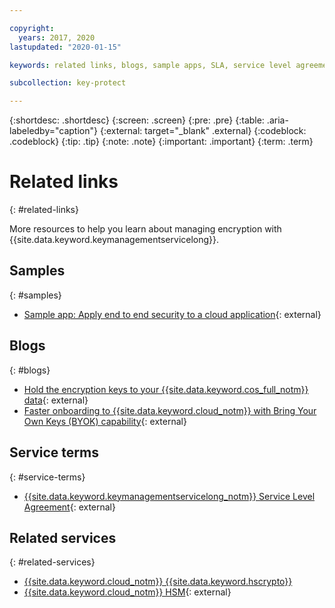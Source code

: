 ```yaml
---

copyright:
  years: 2017, 2020
lastupdated: "2020-01-15"

keywords: related links, blogs, sample apps, SLA, service level agreement

subcollection: key-protect

---
```


{:shortdesc: .shortdesc}
{:screen: .screen}
{:pre: .pre}
{:table: .aria-labeledby="caption"}
{:external: target="_blank" .external}
{:codeblock: .codeblock}
{:tip: .tip}
{:note: .note}
{:important: .important}
{:term: .term}

# Related links
{: #related-links}

More resources to help you learn about managing encryption with {{site.data.keyword.keymanagementservicelong}}.

## Samples
{: #samples}

- [Sample app: Apply end to end security to a cloud application](https://github.com/IBM-Cloud/secure-file-storage){: external}

## Blogs
{: #blogs}

- [Hold the encryption keys to your {{site.data.keyword.cos_full_notm}} data](https://www.ibm.com/w3-techblog/use-cases/2018/06/encryption-keys-cloud-object-storage/){: external}
- [Faster onboarding to {{site.data.keyword.cloud_notm}} with Bring Your Own Keys (BYOK) capability](https://www.ibm.com/w3-techblog/security/2018/06/byok-key-protect/){: external}

## Service terms
{: #service-terms}

- [{{site.data.keyword.keymanagementservicelong_notm}} Service Level Agreement](https://www.ibm.com/software/sla/sladb.nsf/sla/bm-7603-02){: external}

## Related services
{: #related-services}

- [{{site.data.keyword.cloud_notm}} {{site.data.keyword.hscrypto}}](/docs/services/hs-crypto?topic=hs-crypto-get-started)
- [{{site.data.keyword.cloud_notm}} HSM](https://www.ibm.com/cloud/hardware-security-module){: external}

